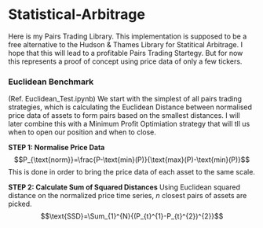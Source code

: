 # Statistical-Arbitrage

Here is my Pairs Trading Library. This implementation is supposed to be a free alternative to the Hudson & Thames Library for Statitical Arbitrage. I hope that this will lead to a profitable Pairs Trading Startegy. But for now this represents a proof of concept using price data of only a few tickers. 

### Euclidean Benchmark
(Ref. Euclidean_Test.ipynb)
We start with the simplest of all pairs trading strategies, which is calculating the Euclidean Distance between normalised price data of assets to form pairs based on the smallest distances. I will later combine this with a Minimum Profit Optimiation strategy that will tll us when to open our position and when to close. 

**STEP 1: Normalise Price Data**
$$P_{\text{norm}}=\frac{P-\text{min}(P)}{\text{max}(P)-\text{min}(P)}$$
This is done in order to bring the price data of each asset to the same scale. 

**STEP 2: Calculate Sum of Squared Distances**
Using Euclidean squared distance on the normalized price time series, $n$ closest pairs of assets are picked.
$$\text{SSD}=\Sum_{1}^{N}{(P_{t}^{1}-P_{t}^{2})^{2}}$$
